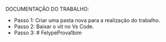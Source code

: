 DOCUMENTAÇÃO DO TRABALHO:

- Passo 1: Criar uma pasta nova para a realização do trabalho.
- Passo 2: Baixar o vit no Vs Code.
- Passo 3: #   F e l y p e P r o v a 1 b i m  
 